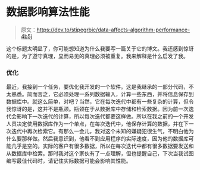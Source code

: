 # 数据影响算法性能

> 原文：<https://dev.to/stipegrbic/data-affects-algorithm-performance-4b5j>

这个标题太明显了，你可能想知道为什么我要写一篇关于它的博文。我还感到惊讶的是，为了遵守真理，显而易见的真理必须被重复。我来解释是什么启发了我。

### 优化

最近，我接到一个任务，要优化我开发的一个软件。这是我继承的一部分代码，不太熟悉。简而言之，它必须处理一系列数据输入，计算一些东西，并将信息保存到数据库中。就这么简单，对吧？当然，它在每次迭代中都有一些复杂的计算，但令我惊讶的是，这并不是瓶颈。瓶颈在于从数据库中存储和检索数据。因为前一次迭代会影响下一次迭代的计算，所以每次迭代都要这样做。所以在我之前的一个开发人员决定使用数据库作为一个单点，在每次迭代中，他保存计算的数据，并在下一次迭代中再次检索它。有那么一会儿，我对这个未知的嫌疑犯很生气，不明白他为什么要那样做。然后我意识到，他看不到应用程序的实际速度，因为他的数据库可能几乎是空的。实际的客户有很多数据，所以在每次迭代中都有很多数据要发送和从数据库中检索。那时我对这个家伙有了一点理解，但也提醒自己，下次当我试图编写最佳代码时，请记住实际数据可能会影响其性能。